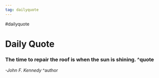 ```yaml
---
tag: dailyquote
---
```


#dailyquote

# Daily Quote

### The time to repair the roof is when the sun is shining. ^quote
*-John F. Kennedy* ^author
